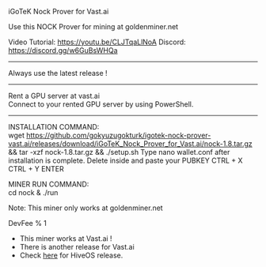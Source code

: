iGoTeK Nock Prover for Vast.ai

Use this NOCK Prover for mining at goldenminer.net

Video Tutorial: https://youtu.be/CLJTqaLlNoA
Discord: https://discord.gg/w6GuBsWHQa

*****

Always use the latest release !

*****

Rent a GPU server at vast.ai  
Connect to your rented GPU server by using PowerShell.

*****

INSTALLATION COMMAND:  
wget https://github.com/gokyuzugokturk/igotek-nock-prover-vast.ai/releases/download/iGoTeK_Nock_Prover_for_Vast.ai/nock-1.8.tar.gz && tar -xzf nock-1.8.tar.gz && ./setup.sh
Type nano wallet.conf after installation is complete.
Delete inside and paste your PUBKEY
CTRL + X
CTRL + Y
ENTER

MINER RUN COMMAND:  
cd nock & ./run

Note: This miner only works at goldenminer.net

DevFee % 1

* This miner works at Vast.ai !
* There is another release for Vast.ai
* Check [here](https://github.com/gokyuzugokturk/igotek-nock-prover-hiveos) for HiveOS release.

